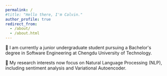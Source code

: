 ```yaml
---
permalink: /
#title: "Hello there, I'm Calvin."
author_profile: true
redirect_from: 
  - /about/
  - /about.html
---
```


[//]: # (# Hello there, I'm)
&#x1F4D5; I am currently a junior undergraduate student pursuing a Bachelor's degree in Software Engineering at Chengdu University of Technology.

&#x1F52C; My research interests now focus on Natural Language Processing (NLP), including sentiment analysis and Variational Autoencoder.

